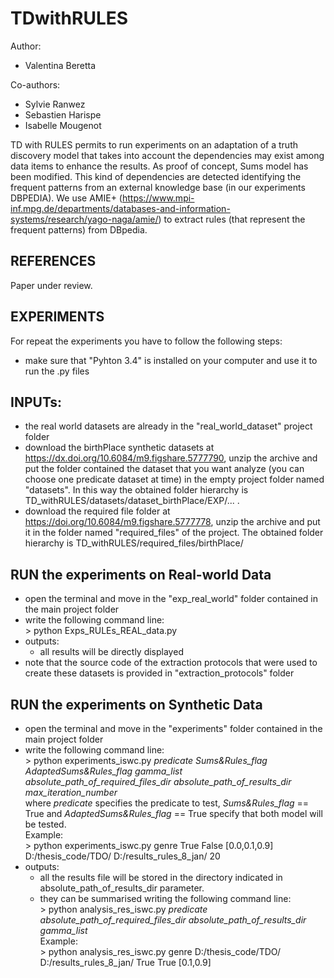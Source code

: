 # TDwithRULES

Author:
 - Valentina Beretta
	
Co-authors:
 - Sylvie Ranwez
 - Sebastien Harispe
 - Isabelle Mougenot

TD with RULES permits to run experiments on an adaptation of a truth discovery model that takes into account the dependencies may exist among data items to enhance the results. As proof of concept, Sums model has been modified.
This kind of dependencies are detected identifying the frequent patterns from an external knowledge base (in our experiments DBPEDIA).
We use AMIE+ (https://www.mpi-inf.mpg.de/departments/databases-and-information-systems/research/yago-naga/amie/) to extract rules (that represent the frequent patterns) from DBpedia.

## REFERENCES
Paper under review.


## EXPERIMENTS
For repeat the experiments you have to follow the following steps:

 - make sure that "Pyhton 3.4" is installed on your computer and use it to run the .py files 
 
## INPUTs:
 - the real world datasets are already in the "real_world_dataset" project folder
 - download the birthPlace synthetic datasets at https://dx.doi.org/10.6084/m9.figshare.5777790, unzip the archive and put the folder contained the dataset that you want analyze (you can choose one predicate dataset at time) in the empty project folder named "datasets". In this way the obtained folder hierarchy is TD_withRULES/datasets/dataset_birthPlace/EXP/... .
 - download the required file folder at https://doi.org/10.6084/m9.figshare.5777778, unzip the archive and put it in the folder named "required_files" of the project. The obtained folder hierarchy is TD_withRULES/required_files/birthPlace/

## RUN the experiments on Real-world Data
 - open the terminal and move in the "exp_real_world" folder contained in the main project folder
 - write the following command line:  
  \> python Exps_RULEs_REAL_data.py 
 - outputs:
   - all results will be directly displayed
 - note that the source code of the extraction protocols that were used to create these datasets is provided  in "extraction_protocols" folder
  
## RUN the experiments on Synthetic Data
 - open the terminal and move in the "experiments" folder contained in the main project folder
 - write the following command line:  
     \> python experiments\_iswc.py *predicate Sums&Rules\_flag AdaptedSums&Rules\_flag gamma\_list absolute\_path\_of\_required\_files\_dir absolute\_path\_of\_results\_dir max\_iteration\_number*  
	where *predicate* specifies the predicate to test, *Sums&Rules\_flag* == True and *AdaptedSums&Rules\_flag* == True specify that both model will be tested.  
    Example:  
    \> python experiments\_iswc.py genre True False [0.0,0.1,0.9] D:/thesis\_code/TDO/ D:/results\_rules\_8\_jan/ 20   
- outputs:
  - all the results file will be stored in the directory indicated in absolute\_path\_of\_results\_dir parameter.
  - they can be summarised writing the following command line:  
    \> python analysis\_res\_iswc.py *predicate absolute\_path\_of\_required\_files\_dir absolute\_path\_of\_results\_dir gamma\_list*  
    Example:  
    \> python analysis\_res\_iswc.py genre D:/thesis\_code/TDO/ D:/results\_rules\_8\_jan/ True True [0.1,0.9]
 

